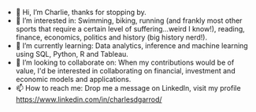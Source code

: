 - 👋 Hi, I’m Charlie, thanks for stopping by.
- 👀 I’m interested in: Swimming, biking, running (and frankly most other sports that require a certain level of suffering...weird I know!), reading, finance, economics, politics and history (big history nerd!).
- 🌱 I’m currently learning: Data analytics, inference and machine learning using SQL, Python, R and Tableau. 
- 💞️ I’m looking to collaborate on: When my contributions would be of value, I'd be interested in collaborating on financial, investment and economic models and applications.
- 📫 How to reach me: Drop me a message on LinkedIn, visit my profile https://www.linkedin.com/in/charlesdgarrod/

<!---
11382chagar/11382chagar is a ✨ special ✨ repository because its `README.md` (this file) appears on your GitHub profile.
You can click the Preview link to take a look at your changes.
--->
